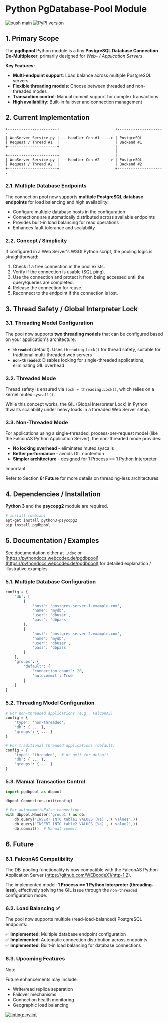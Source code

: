 # Python PgDatabase-Pool Module

![push main](https://github.com/clauspruefer/python-dbpool/actions/workflows/pylint.yaml/badge.svg)
[![PyPI version](https://badge.fury.io/py/pgdbpool.svg)](https://badge.fury.io/py/pgdbpool)

## 1. Primary Scope

The **pgdbpool** Python module is a tiny **PostgreSQL Database Connection De-Multiplexer**, primarily designed for *Web- / Application Servers*.

**Key Features:**
- **Multi-endpoint support**: Load balance across multiple PostgreSQL servers
- **Flexible threading models**: Choose between threaded and non-threaded modes
- **Transaction control**: Manual commit support for complex transactions
- **High availability**: Built-in failover and connection management

## 2. Current Implementation

```text
+----------------------+                         +---------------------
| WebServer Service.py | -- Handler Con #1 ----> | PostgreSQL
| Request / Thread #1  |                         | Backend #1
+----------------------+                         |
                                                 |
+----------------------+                         |
| WebServer Service.py | -- Handler Con #2 ----> | PostgreSQL
| Request / Thread #2  |                         | Backend #2
+----------------------+                         +---------------------
```

### 2.1. Multiple Database Endpoints

The connection pool now supports **multiple PostgreSQL database endpoints** for load balancing and high availability:

- Configure multiple database hosts in the configuration
- Connections are automatically distributed across available endpoints
- Provides built-in load balancing for read operations
- Enhances fault tolerance and scalability

### 2.2. Concept / Simplicity

If configured in a Web Server's WSGI Python script, the pooling logic is straightforward:

1. Check if a free connection in the pool exists.
2. Verify if the connection is usable (SQL ping).
3. Use the connection and protect it from being accessed until the query/queries are completed.
4. Release the connection for reuse.
5. Reconnect to the endpoint if the connection is lost.

## 3. Thread Safety / Global Interpreter Lock

### 3.1. Threading Model Configuration

The pool now supports **two threading models** that can be configured based on your application's architecture:

- **`threaded`** (default): Uses `threading.Lock()` for thread safety, suitable for traditional multi-threaded web servers
- **`non-threaded`**: Disables locking for single-threaded applications, eliminating GIL overhead

### 3.2. Threaded Mode

Thread safety is ensured via `lock = threading.Lock()`, which relies on a kernel mutex `syscall()`.

While this concept works, the GIL (Global Interpreter Lock) in Python thwarts scalability under heavy loads in a threaded Web Server setup.

### 3.3. Non-Threaded Mode

For applications using a single-threaded, process-per-request model (like the FalconAS Python Application Server), the non-threaded mode provides:

- **No locking overhead** - eliminates mutex syscalls
- **Better performance** - avoids GIL contention  
- **Simpler architecture** - designed for 1 Process == 1 Python Interpreter

>[!IMPORTANT]
> Refer to Section **6: Future** for more details on threading-less architectures.

## 4. Dependencies / Installation

**Python 3** and the **psycopg2** module are required.

```bash
# install (debian)
apt-get install python3-psycopg2
pip install pgdbpool
```

## 5. Documentation / Examples

See documentation either at `./doc` or [https://pythondocs.webcodex.de/pgdbpool](https://pythondocs.webcodex.de/pgdbpool)
for detailed explanation / illustrative examples.

### 5.1. Multiple Database Configuration

```python
config = {
    'db': [
        {
            'host': 'postgres-server-1.example.com',
            'name': 'mydb',
            'user': 'dbuser',
            'pass': 'dbpass'
        },
        {
            'host': 'postgres-server-2.example.com', 
            'name': 'mydb',
            'user': 'dbuser',
            'pass': 'dbpass'
        }
    ],
    'groups': {
        'default': {
            'connection_count': 20,
            'autocommit': True
        }
    }
}
```

### 5.2. Threading Model Configuration

```python
# For non-threaded applications (e.g., FalconAS)
config = {
    'type': 'non-threaded',
    'db': { ... },
    'groups': { ... }
}

# For traditional threaded applications (default)
config = {
    'type': 'threaded',  # or omit for default
    'db': { ... },
    'groups': { ... }
}
```

### 5.3. Manual Transaction Control

```python
import pgdbpool as dbpool

dbpool.Connection.init(config)

# For autocommit=False connections
with dbpool.Handler('group1') as db:
    db.query('INSERT INTO table1 VALUES (%s)', ('value1',))
    db.query('INSERT INTO table2 VALUES (%s)', ('value2',))
    db.commit()  # Manual commit
```

## 6. Future

### 6.1. FalconAS Compatibility

The DB-pooling functionality is now compatible with the FalconAS
Python Application Server (https://github.com/WEBcodeX1/http-1.2).

The implemented model: **1 Process == 1 Python Interpreter (threading-less)**,
effectively solving the GIL issue through the `non-threaded` configuration mode.

### 6.2. Load Balancing ✅

The pool now supports multiple (read-load-balanced) PostgreSQL endpoints:

✅ **Implemented**: Multiple database endpoint configuration  
✅ **Implemented**: Automatic connection distribution across endpoints  
✅ **Implemented**: Built-in load balancing for database connections

### 6.3. Upcoming Features

>[!NOTE]
> Future enhancements may include:
> - Write/read replica separation
> - Failover mechanisms
> - Connection health monitoring
> - Geographic load balancing

[![linting: pylint](https://img.shields.io/badge/linting-pylint-yellowgreen)](https://github.com/PyCQA/pylint)
